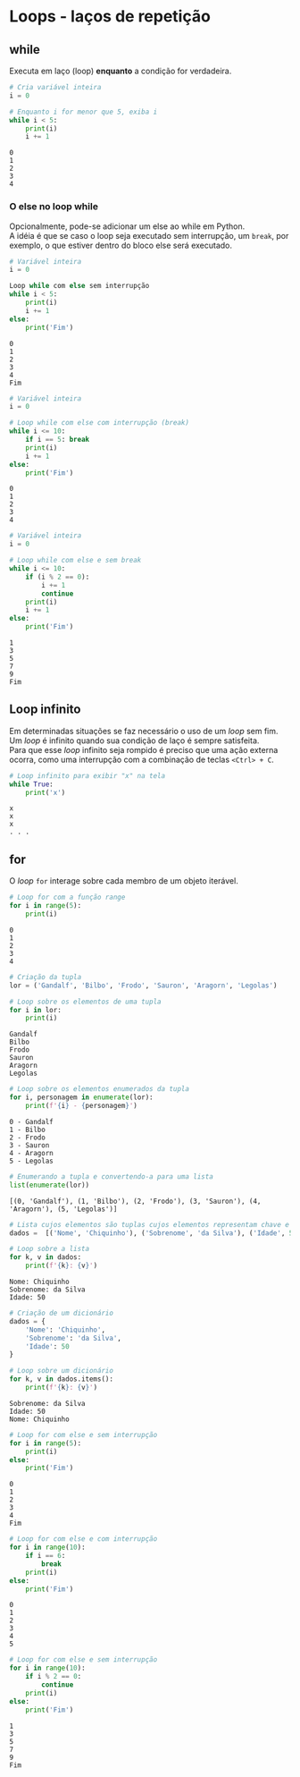 # Loops - laços de repetição

## while

Executa em laço (loop) **enquanto** a condição for verdadeira.

``` python
# Cria variável inteira
i = 0

# Enquanto i for menor que 5, exiba i
while i < 5:
    print(i)
    i += 1
```

``` console
0
1
2
3
4
```

### O else no loop while

Opcionalmente, pode-se adicionar um else ao while em Python.  
A idéia é que se caso o loop seja executado sem interrupção, um `break`, por
exemplo, o que estiver dentro do bloco else será executado.

``` python
# Variável inteira
i = 0

Loop while com else sem interrupção
while i < 5:
    print(i)
    i += 1
else:   
    print('Fim')
```

``` console
0
1
2
3
4
Fim
```

``` python
# Variável inteira
i = 0

# Loop while com else com interrupção (break)
while i <= 10:
    if i == 5: break       
    print(i)
    i += 1
else:   
    print('Fim')
```

``` console
0
1
2
3
4
```

``` python
# Variável inteira
i = 0

# Loop while com else e sem break
while i <= 10:
    if (i % 2 == 0): 
        i += 1
        continue
    print(i)
    i += 1        
else:   
    print('Fim')
```

``` console
1
3
5
7
9
Fim
```

## Loop infinito

Em determinadas situações se faz necessário o uso de um *loop* sem fim.  
Um *loop* é infinito quando sua condição de laço é sempre satisfeita.  
Para que esse *loop* infinito seja rompido é preciso que uma ação externa
ocorra, como uma interrupção com a combinação de teclas `<Ctrl> + C`.  
   
``` python
# Loop infinito para exibir "x" na tela
while True:
    print('x')
```

``` console
x
x
x
. . .
```

## for

O *loop* `for` interage sobre cada membro de um objeto iterável.

``` python
# Loop for com a função range
for i in range(5):
    print(i)
```

``` console
0
1
2
3
4
```

``` python
# Criação da tupla
lor = ('Gandalf', 'Bilbo', 'Frodo', 'Sauron', 'Aragorn', 'Legolas')

# Loop sobre os elementos de uma tupla
for i in lor:
    print(i)
```

``` console
Gandalf
Bilbo
Frodo
Sauron
Aragorn
Legolas
```

``` python
# Loop sobre os elementos enumerados da tupla
for i, personagem in enumerate(lor):
    print(f'{i} - {personagem}')
```

``` console
0 - Gandalf
1 - Bilbo
2 - Frodo
3 - Sauron
4 - Aragorn
5 - Legolas
```

``` python
# Enumerando a tupla e convertendo-a para uma lista
list(enumerate(lor))
```

``` console
[(0, 'Gandalf'), (1, 'Bilbo'), (2, 'Frodo'), (3, 'Sauron'), (4, 'Aragorn'), (5, 'Legolas')]
```

``` python
# Lista cujos elementos são tuplas cujos elementos representam chave e  valor
dados =  [('Nome', 'Chiquinho'), ('Sobrenome', 'da Silva'), ('Idade', 50)]

# Loop sobre a lista
for k, v in dados:
    print(f'{k}: {v}')
```

``` console
Nome: Chiquinho
Sobrenome: da Silva
Idade: 50
```

``` python
# Criação de um dicionário
dados = {
    'Nome': 'Chiquinho',
    'Sobrenome': 'da Silva',
    'Idade': 50
}

# Loop sobre um dicionário
for k, v in dados.items():
    print(f'{k}: {v}')
```

``` console
Sobrenome: da Silva
Idade: 50
Nome: Chiquinho
```

``` python
# Loop for com else e sem interrupção
for i in range(5):
    print(i)
else:
    print('Fim')
```

``` console
0
1
2
3
4
Fim
```

``` python
# Loop for com else e com interrupção
for i in range(10):
    if i == 6:
        break
    print(i)
else:
    print('Fim')
```

``` console
0
1
2
3
4
5
```

``` python
# Loop for com else e sem interrupção
for i in range(10):
    if i % 2 == 0:
        continue
    print(i)
else:
    print('Fim')
```

``` console
1
3
5
7
9
Fim
```
